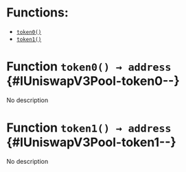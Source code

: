 

# Functions:
- [`token0()`](#IUniswapV3Pool-token0--)
- [`token1()`](#IUniswapV3Pool-token1--)



# Function `token0() → address` {#IUniswapV3Pool-token0--}
No description




# Function `token1() → address` {#IUniswapV3Pool-token1--}
No description





